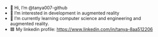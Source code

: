 - 👋 Hi, I’m @tanya007-github
- 👀 I’m interested in development in augmented reality
- 🌱 I’m currently learning computer science and engineering and augmented reality. 
- 🟦 My linkedin profile: https://www.linkedin.com/in/tanya-8aa512206
<!---
tanya007-github/tanya007-github is a ✨ special ✨ repository because its `README.md` (this file) appears on your GitHub profile.
You can click the Preview link to take a look at your changes.
---> 
